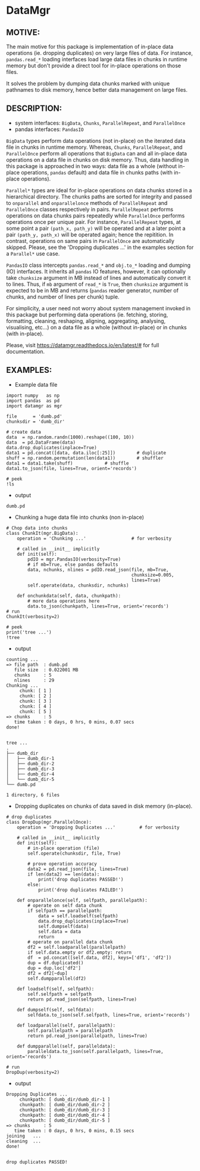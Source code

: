 # DataMgr

MOTIVE:
------
The main motive for this package is implementation of in-place data operations (ie. dropping duplicates) on very large files of data. For instance, ``pandas.read_*`` loading interfaces load large data files in chunks in runtime memory but don't provide a direct tool for in-place operations on those files.

It solves the problem by dumping data chunks marked with unique pathnames to disk memory, hence better data management on large files.


DESCRIPTION:
-----------
+ system interfaces: ``BigData``, ``Chunks``, ``ParallelRepeat``, and ``ParallelOnce``
+ pandas interfaces: ``PandasIO``

``BigData`` types perform data operations (not in-place) on the iterated data file in chunks in runtime memory. Whereas, ``Chunks``, ``ParallelRepeat``, and ``ParallelOnce`` perform all operations that ``BigData`` can and all in-place data operations on a data file in chunks on disk memory. Thus, data handling in this package is approached in two ways: data file as a whole (without in-place operations, ``pandas`` default) and data file in chunks paths (with in-place operations).

``Parallel*`` types are ideal for in-place operations on data chunks stored in a hierarchical directory. The chunks paths are sorted for integrity and passed to ``onparallel`` and ``onparallelonce`` methods of ``ParallelRepeat`` and ``ParallelOnce`` classes respectively in pairs. ``ParallelRepeat`` performs operations on data chunks pairs repeatedly while ``ParallelOnce`` performs operations once per unique pair. For instance, ``ParallelRepeat`` types, at some point a pair ``(path_x, path_y)`` will be operated and at a later point a pair ``(path_y, path_x)`` will be operated again; hence the repitition. In contrast, operations on same pairs in ``ParallelOnce`` are automatically skipped. Please, see the 'Dropping duplicates ...' in the examples section for a ``Parallel*`` use case.

``PandasIO`` class intercepts ``pandas.read_*`` and ``obj.to_*`` loading and dumping (IO) interfaces. It inherits all ``pandas`` IO features, however, it can optionally take ``chunksize`` argument in MB instead of lines and automatically convert it to lines. Thus, if ``mb`` argument of ``read_*`` is ``True``, then ``chunksize`` argument is expected to be in MB and returns (``pandas`` reader generator, number of chunks, and number of lines per chunk) tuple. 

For simplicity, a user need not worry about system management invoked in this package but performing data operations (ie. fetching, storing, formatting, cleaning, reshaping, aligning, aggregating, analysing, visualising, etc...) on a data file as a whole (without in-place) or in chunks (with in-place). 

Please, visit https://datamgr.readthedocs.io/en/latest/# for full documentation.

EXAMPLES:
--------
- Example data file 

```
import numpy   as np
import pandas  as pd
import datamgr as mgr

file      = 'dumb.pd'
chunksdir = 'dumb_dir'

# create data
data  = np.random.randn(1000).reshape((100, 10))
data  = pd.DataFrame(data)
data.drop_duplicates(inplace=True)
data1 = pd.concat([data, data.iloc[:25]])        # duplicate
shuff = np.random.permutation(len(data1))        # shuffler
data1 = data1.take(shuff)			 # shuffle
data1.to_json(file, lines=True, orient='records')

# peek
!ls
```

- output

```
dumb.pd
```


- Chunking a huge data file into chunks (non in-place)

```
# Chop data into chunks
class ChunkIt(mgr.BigData):
    operation = 'Chunking ...'                 # for verbosity
    
    # called in __init__ implicitly
    def init(self):
        pdIO = mgr.PandasIO(verbosity=True)
        # if mb=True, else pandas defaults
        data, nchunks, nlines = pdIO.read_json(file, mb=True, 
                                               chunksize=0.005, 
                                               lines=True)
        self.operate(data, chunksdir, nchunks)
        
    def onchunkdata(self, data, chunkpath):
        # more data operations here
        data.to_json(chunkpath, lines=True, orient='records')
# run
ChunkIt(verbosity=2)

# peek
print('tree ...')
!tree
```

- output

```
counting ...
=> file path  : dumb.pd
   file size  : 0.022001 MB
   chunks     : 5
   nlines     : 29
Chunking ...
	 chunk: [ 1 ]
	 chunk: [ 2 ]
	 chunk: [ 3 ]
	 chunk: [ 4 ]
	 chunk: [ 5 ]
=> chunks     : 5
   time taken : 0 days, 0 hrs, 0 mins, 0.07 secs
done!


tree ...
.
├── dumb_dir
│   ├── dumb_dir-1
│   ├── dumb_dir-2
│   ├── dumb_dir-3
│   ├── dumb_dir-4
│   └── dumb_dir-5
└── dumb.pd

1 directory, 6 files
```


- Dropping duplicates on chunks of data saved in disk memory (in-place).

```
# drop duplicates
class DropDup(mgr.ParallelOnce):
    operation = 'Dropping Duplicates ...'         # for verbosity
    
    # called in __init__ implicitly
    def init(self):
        # in-place operation (file)
        self.operate(chunksdir, file, True)
        
        # prove operation accuracy
        data2 = pd.read_json(file, lines=True)
        if len(data2) == len(data):
            print('drop duplicates PASSED!')
        else:
            print('drop duplicates FAILED!')
            
    def onparallelonce(self, selfpath, parallelpath):
        # operate on self data chunk
        if selfpath == parallelpath:
            data = self.loadself(selfpath)
            data.drop_duplicates(inplace=True)
            self.dumpself(data)
            self.data = data
            return
        # operate on parallel data chunk
        df2 = self.loadparallel(parallelpath)
        if self.data.empty or df2.empty: return
        df  = pd.concat([self.data, df2], keys=['df1', 'df2'])
        dup = df.duplicated()
        dup = dup.loc['df2']
        df2 = df2[~dup]
        self.dumpparallel(df2)
            
    def loadself(self, selfpath):
        self.selfpath = selfpath
        return pd.read_json(selfpath, lines=True)
    
    def dumpself(self, selfdata):
        selfdata.to_json(self.selfpath, lines=True, orient='records')
        
    def loadparallel(self, parallelpath):
        self.parallelpath = parallelpath
        return pd.read_json(parallelpath, lines=True)
    
    def dumpparallel(self, paralleldata):
        paralleldata.to_json(self.parallelpath, lines=True, orient='records')

# run
DropDup(verbosity=2)
```

- output

```
Dropping Duplicates ...
	 chunkpath: [ dumb_dir/dumb_dir-1 ]
	 chunkpath: [ dumb_dir/dumb_dir-2 ]
	 chunkpath: [ dumb_dir/dumb_dir-3 ]
	 chunkpath: [ dumb_dir/dumb_dir-4 ]
	 chunkpath: [ dumb_dir/dumb_dir-5 ]
=> chunks     : 5
   time taken : 0 days, 0 hrs, 0 mins, 0.15 secs
joining   ...
cleaning  ...
done!


drop duplicates PASSED!
```
